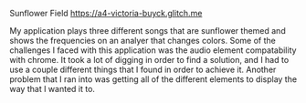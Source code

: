 Sunflower Field
https://a4-victoria-buyck.glitch.me

My application plays three different songs that are sunflower themed and shows the frequencies on an analyer that changes colors. Some of the challenges I faced with
this application was the audio element compatability with chrome. It took a lot of digging in order to find a solution, and I had to use a couple different things that
I found in order to achieve it. Another problem that I ran into was getting all of the different elements to display the way that I wanted it to.
